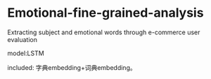 # Emotional-fine-grained-analysis

Extracting subject and emotional words through e-commerce user evaluation

  model:LSTM
  
  included: 字典embedding+词典embedding。
